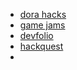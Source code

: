 - [dora hacks](https://dorahacks.io/hackathon)
- [game jams](https://itch.io/jams)
- [devfolio](https://devfolio.co/hackathons)
- [hackquest](https://www.hackquest.io/hackathons)
- 
